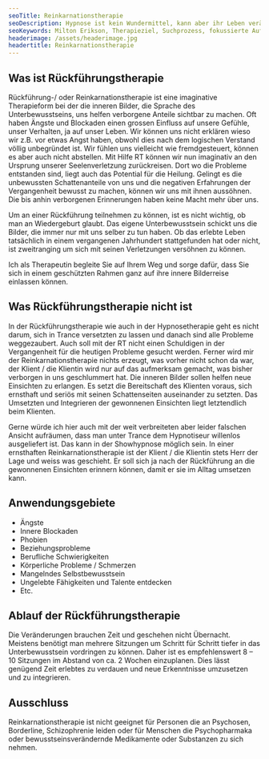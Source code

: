```yaml
---
seoTitle: Reinkarnationstherapie
seoDescription: Hypnose ist kein Wundermittel, kann aber ihr Leben verändern.
seoKeywords: Milton Erikson, Therapieziel, Suchprozess, fokussierte Aufmerksamkeit, innere Bilder, neue Erkenntnisse, Unterbewusstsein, Unbewusstes, Gewohnheiten und Verhalten ändern
headerimage: /assets/headerimage.jpg
headertitle: Reinkarnationstherapie
---
```


## Was ist Rückführungstherapie

Rückführung-/ oder Reinkarnationstherapie ist eine imaginative Therapieform bei der die inneren Bilder, die Sprache des Unterbewusstseins, uns helfen verborgene Anteile sichtbar zu machen. Oft haben Ängste und Blockaden einen grossen Einfluss auf unsere Gefühle, unser Verhalten, ja auf unser Leben. Wir können uns nicht erklären wieso wir z.B. vor etwas Angst haben, obwohl dies nach dem logischen Verstand völlig unbegründet ist. Wir fühlen uns vielleicht wie fremdgesteuert, können es aber auch nicht abstellen. Mit Hilfe RT können wir nun imaginativ an den Ursprung unserer Seelenverletzung zurückreisen. Dort wo die Probleme entstanden sind, liegt auch das Potential für die Heilung. Gelingt es die unbewussten Schattenanteile von uns und die negativen Erfahrungen der Vergangenheit bewusst zu machen, können wir uns mit ihnen aussöhnen. Die bis anhin verborgenen Erinnerungen haben keine Macht mehr über uns.

Um an einer Rückführung teilnehmen zu können, ist es nicht wichtig, ob man an Wiedergeburt glaubt. Das eigene Unterbewusstsein schickt uns die Bilder, die immer nur mit uns selber zu tun haben. Ob das erlebte Leben tatsächlich in einem vergangenen Jahrhundert stattgefunden hat oder nicht, ist zweitranging um sich mit seinen Verletzungen versöhnen zu können.

Ich als Therapeutin begleite Sie auf Ihrem Weg und sorge dafür, dass Sie sich in einem geschützten Rahmen ganz auf ihre innere Bilderreise einlassen können.

## Was Rückführungstherapie nicht ist

In der Rückführungstherapie wie auch in der Hypnosetherapie geht es nicht darum, sich in Trance versetzten zu lassen und danach sind alle Probleme weggezaubert. Auch soll mit der RT nicht einen Schuldigen in der Vergangenheit für die heutigen Probleme gesucht werden. Ferner wird mir der Reinkarnationstherapie nichts erzeugt, was vorher nicht schon da war, der Klient / die Klientin wird nur auf das aufmerksam gemacht, was bisher verborgen in uns geschlummert hat. Die inneren Bilder sollen helfen neue Einsichten zu erlangen. Es setzt die Bereitschaft des Klienten voraus, sich ernsthaft und seriös mit seinen Schattenseiten auseinander zu setzten. Das Umsetzten und Integrieren der gewonnenen Einsichten liegt letztendlich beim Klienten.

Gerne würde ich hier auch mit der weit verbreiteten aber leider falschen Ansicht aufräumen, dass man unter Trance dem Hypnotiseur willenlos ausgeliefert ist. Das kann in der Showhypnose möglich sein. In einer ernsthaften Reinkarnationstherapie ist der Klient / die Klientin stets Herr der Lage und weiss was geschieht. Er soll sich ja nach der Rückführung an die gewonnenen Einsichten erinnern können, damit er sie im Alltag umsetzen kann.

## Anwendungsgebiete

- Ängste
- Innere Blockaden
- Phobien
- Beziehungsprobleme
- Berufliche Schwierigkeiten
- Körperliche Probleme / Schmerzen
- Mangelndes Selbstbewusstsein
- Ungelebte Fähigkeiten und Talente entdecken
- Etc.

## Ablauf der Rückführungstherapie

Die Veränderungen brauchen Zeit und geschehen nicht Übernacht. Meistens benötigt man mehrere Sitzungen um Schritt für Schritt tiefer in das Unterbewusstsein vordringen zu können. Daher ist es empfehlenswert 8 – 10 Sitzungen im Abstand von ca. 2 Wochen einzuplanen. Dies lässt genügend Zeit erlebtes zu verdauen und neue Erkenntnisse umzusetzen und zu integrieren.

## Ausschluss

Reinkarnationstherapie ist nicht geeignet für Personen die an Psychosen, Borderline, Schizophrenie leiden oder für Menschen die Psychopharmaka oder bewusstseinsverändernde Medikamente oder Substanzen zu sich nehmen.
